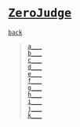 # [`ZeroJudge`]
[`back`](../)

> [`a___`](./a)  
> [`b___`](./b)  
> [`c___`](./c)  
> [`d___`](./d)  
> [`e___`](./e)  
> [`f___`](./f)  
> [`g___`](./g)  
> [`h___`](./h)  
> [`i___`](./i)  
> [`j___`](./j)  
> [`k___`](./k)  

[`Codeforces`]: /OJ_ans/cf
[`Zerojudge`]: /OJ_ans/zj
[`PCIC`]: /OJ_ans/PCIC


<link id="style_css" rel="stylesheet" type="text/css" href="/OJ_ans/style.css">